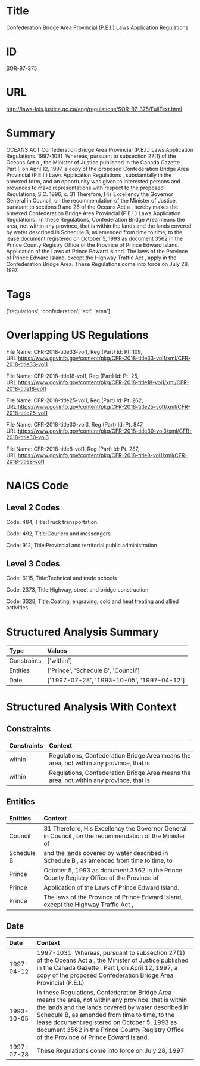 # Title
Confederation Bridge Area Provincial (P.E.I.) Laws Application Regulations


# ID
SOR-97-375

# URL
http://laws-lois.justice.gc.ca/eng/regulations/SOR-97-375/FullText.html


# Summary
OCEANS ACT Confederation Bridge Area Provincial (P.E.I.) Laws Application Regulations.
1997-1031  Whereas, pursuant to subsection 27(1) of the  Oceans Act a , the Minister of Justice published in the  Canada Gazette , Part I, on April 12, 1997, a copy of the proposed  Confederation Bridge Area Provincial (P.E.I.) Laws Application Regulations , substantially in the annexed form, and an opportunity was given to interested persons and provinces to make representations with respect to the proposed Regulations; S.C. 1996, c.
31 Therefore, His Excellency the Governor General in Council, on the recommendation of the Minister of Justice, pursuant to sections 9 and 26 of the  Oceans Act a , hereby makes the annexed  Confederation Bridge Area Provincial (P.E.I.) Laws Application Regulations .
In these Regulations,  Confederation Bridge Area  means the area, not within any province, that is within the lands and the lands covered by water described in Schedule B, as amended from time to time, to the lease document registered on October 5, 1993 as document 3562 in the Prince County Registry Office of the Province of Prince Edward Island.
Application of the Laws of Prince Edward Island.
The laws of the Province of Prince Edward Island, except the  Highway Traffic Act , apply in the Confederation Bridge Area.
These Regulations come into force on July 28, 1997.


# Tags
['regulations', 'confederation', 'act', 'area']


# Overlapping US Regulations
File Name: CFR-2018-title33-vol1, Reg (Part) Id: Pt. 109, URL:https://www.govinfo.gov/content/pkg/CFR-2018-title33-vol1/xml/CFR-2018-title33-vol1

File Name: CFR-2018-title18-vol1, Reg (Part) Id: Pt. 25, URL:https://www.govinfo.gov/content/pkg/CFR-2018-title18-vol1/xml/CFR-2018-title18-vol1

File Name: CFR-2018-title25-vol1, Reg (Part) Id: Pt. 262, URL:https://www.govinfo.gov/content/pkg/CFR-2018-title25-vol1/xml/CFR-2018-title25-vol1

File Name: CFR-2018-title30-vol3, Reg (Part) Id: Pt. 847, URL:https://www.govinfo.gov/content/pkg/CFR-2018-title30-vol3/xml/CFR-2018-title30-vol3

File Name: CFR-2018-title8-vol1, Reg (Part) Id: Pt. 287, URL:https://www.govinfo.gov/content/pkg/CFR-2018-title8-vol1/xml/CFR-2018-title8-vol1




# NAICS Code
## Level 2 Codes
Code: 484, Title:Truck transportation

Code: 492, Title:Couriers and messengers

Code: 912, Title:Provincial and territorial public administration




## Level 3 Codes
Code: 6115, Title:Technical and trade schools

Code: 2373, Title:Highway, street and bridge construction

Code: 3328, Title:Coating, engraving, cold and heat treating and allied activities







# Structured Analysis Summary
| Type        | Values                                     |
|:------------|:-------------------------------------------|
| Constraints | ['within']                                 |
| Entities    | ['Prince', 'Schedule B', 'Council']        |
| Date        | ['1997-07-28', '1993-10-05', '1997-04-12'] |


# Structured Analysis With Context
 


## Constraints
| Constraints   | Context                                                                                  |
|:--------------|:-----------------------------------------------------------------------------------------|
| within        | Regulations, Confederation Bridge Area means the area, not within  any province, that is |
| within        | Regulations, Confederation Bridge Area means the area, not within  any province, that is |


## Entities
| Entities   | Context                                                                                                  |
|:-----------|:---------------------------------------------------------------------------------------------------------|
| Council    | 31 Therefore, His Excellency the Governor General in  Council , on the recommendation of the Minister of |
| Schedule B | and the lands covered by water described in Schedule B , as amended from time to time, to                |
| Prince     | October 5, 1993 as document 3562 in the Prince  County Registry Office of the Province of                |
| Prince     | Application of the Laws of  Prince  Edward Island.                                                       |
| Prince     | The laws of the Province of  Prince Edward Island, except the Highway Traffic Act ,                      |


## Date
| Date       | Context                                                                                                                                                                                                                                                                                                                                                      |
|:-----------|:-------------------------------------------------------------------------------------------------------------------------------------------------------------------------------------------------------------------------------------------------------------------------------------------------------------------------------------------------------------|
| 1997-04-12 | 1997-1031  Whereas, pursuant to subsection 27(1) of the  Oceans Act a , the Minister of Justice published in the  Canada Gazette , Part I, on April 12, 1997, a copy of the proposed  Confederation Bridge Area Provincial (P.E.I.)                                                                                                                          |
| 1993-10-05 | In these Regulations,  Confederation Bridge Area  means the area, not within any province, that is within the lands and the lands covered by water described in Schedule B, as amended from time to time, to the lease document registered on October 5, 1993 as document 3562 in the Prince County Registry Office of the Province of Prince Edward Island. |
| 1997-07-28 | These Regulations come into force on July 28, 1997.                                                                                                                                                                                                                                                                                                          |


